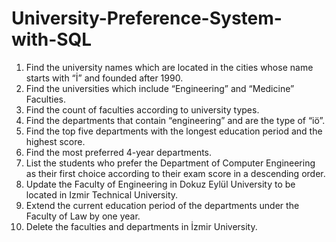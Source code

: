 # University-Preference-System-with-SQL
1) Find the university names which are located in the cities whose name starts
with “İ” and founded after 1990.
2) Find the universities which include “Engineering” and “Medicine” Faculties.
3) Find the count of faculties according to university types.
4) Find the departments that contain “engineering” and are the type of “iö”.
5) Find the top five departments with the longest education period and the highest
score.
6) Find the most preferred 4-year departments.
7) List the students who prefer the Department of Computer Engineering as their
first choice according to their exam score in a descending order.
8) Update the Faculty of Engineering in Dokuz Eylül University to be located in
Izmir Technical University.
9) Extend the current education period of the departments under the Faculty of
Law by one year.
10) Delete the faculties and departments in İzmir University.
